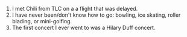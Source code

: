 1. I met Chili from TLC on a a flight that was delayed.
2. I have never been/don't know how to go: bowling, ice skating, roller blading, or mini-golfing.
3. The first concert I ever went to was a Hilary Duff concert.